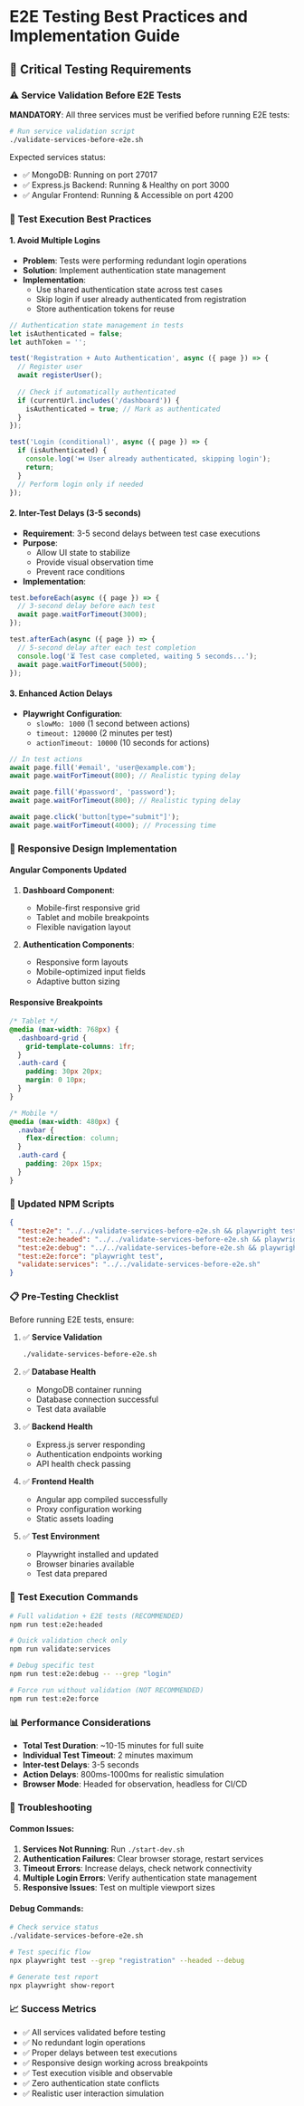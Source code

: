 # E2E Testing Best Practices and Implementation Guide

## 🚨 Critical Testing Requirements

### ⚠️ Service Validation Before E2E Tests
**MANDATORY**: All three services must be verified before running E2E tests:

```bash
# Run service validation script
./validate-services-before-e2e.sh
```

Expected services status:
- ✅ MongoDB: Running on port 27017
- ✅ Express.js Backend: Running & Healthy on port 3000  
- ✅ Angular Frontend: Running & Accessible on port 4200

### 🔄 Test Execution Best Practices

#### 1. Avoid Multiple Logins
- **Problem**: Tests were performing redundant login operations
- **Solution**: Implement authentication state management
- **Implementation**: 
  - Use shared authentication state across test cases
  - Skip login if user already authenticated from registration
  - Store authentication tokens for reuse

```typescript
// Authentication state management in tests
let isAuthenticated = false;
let authToken = '';

test('Registration + Auto Authentication', async ({ page }) => {
  // Register user
  await registerUser();
  
  // Check if automatically authenticated
  if (currentUrl.includes('/dashboard')) {
    isAuthenticated = true; // Mark as authenticated
  }
});

test('Login (conditional)', async ({ page }) => {
  if (isAuthenticated) {
    console.log('⏭️ User already authenticated, skipping login');
    return;
  }
  // Perform login only if needed
});
```

#### 2. Inter-Test Delays (3-5 seconds)
- **Requirement**: 3-5 second delays between test case executions
- **Purpose**: 
  - Allow UI state to stabilize
  - Provide visual observation time
  - Prevent race conditions
- **Implementation**:

```typescript
test.beforeEach(async ({ page }) => {
  // 3-second delay before each test
  await page.waitForTimeout(3000);
});

test.afterEach(async ({ page }) => {
  // 5-second delay after each test completion
  console.log('⏳ Test case completed, waiting 5 seconds...');
  await page.waitForTimeout(5000);
});
```

#### 3. Enhanced Action Delays
- **Playwright Configuration**: 
  - `slowMo: 1000` (1 second between actions)
  - `timeout: 120000` (2 minutes per test)
  - `actionTimeout: 10000` (10 seconds for actions)

```typescript
// In test actions
await page.fill('#email', 'user@example.com');
await page.waitForTimeout(800); // Realistic typing delay

await page.fill('#password', 'password');
await page.waitForTimeout(800); // Realistic typing delay

await page.click('button[type="submit"]');
await page.waitForTimeout(4000); // Processing time
```

### 📱 Responsive Design Implementation

#### Angular Components Updated
1. **Dashboard Component**:
   - Mobile-first responsive grid
   - Tablet and mobile breakpoints
   - Flexible navigation layout

2. **Authentication Components**:
   - Responsive form layouts
   - Mobile-optimized input fields
   - Adaptive button sizing

#### Responsive Breakpoints
```scss
/* Tablet */
@media (max-width: 768px) {
  .dashboard-grid {
    grid-template-columns: 1fr;
  }
  .auth-card {
    padding: 30px 20px;
    margin: 0 10px;
  }
}

/* Mobile */
@media (max-width: 480px) {
  .navbar {
    flex-direction: column;
  }
  .auth-card {
    padding: 20px 15px;
  }
}
```

### 🔧 Updated NPM Scripts

```json
{
  "test:e2e": "../../validate-services-before-e2e.sh && playwright test",
  "test:e2e:headed": "../../validate-services-before-e2e.sh && playwright test --headed",
  "test:e2e:debug": "../../validate-services-before-e2e.sh && playwright test --debug",
  "test:e2e:force": "playwright test",
  "validate:services": "../../validate-services-before-e2e.sh"
}
```

### 📋 Pre-Testing Checklist

Before running E2E tests, ensure:

1. ✅ **Service Validation**
   ```bash
   ./validate-services-before-e2e.sh
   ```

2. ✅ **Database Health**
   - MongoDB container running
   - Database connection successful
   - Test data available

3. ✅ **Backend Health**
   - Express.js server responding
   - Authentication endpoints working
   - API health check passing

4. ✅ **Frontend Health**
   - Angular app compiled successfully
   - Proxy configuration working
   - Static assets loading

5. ✅ **Test Environment**
   - Playwright installed and updated
   - Browser binaries available
   - Test data prepared

### 🎯 Test Execution Commands

```bash
# Full validation + E2E tests (RECOMMENDED)
npm run test:e2e:headed

# Quick validation check only
npm run validate:services

# Debug specific test
npm run test:e2e:debug -- --grep "login"

# Force run without validation (NOT RECOMMENDED)
npm run test:e2e:force
```

### 📊 Performance Considerations

- **Total Test Duration**: ~10-15 minutes for full suite
- **Individual Test Timeout**: 2 minutes maximum
- **Inter-test Delays**: 3-5 seconds
- **Action Delays**: 800ms-1000ms for realistic simulation
- **Browser Mode**: Headed for observation, headless for CI/CD

### 🐛 Troubleshooting

#### Common Issues:
1. **Services Not Running**: Run `./start-dev.sh`
2. **Authentication Failures**: Clear browser storage, restart services
3. **Timeout Errors**: Increase delays, check network connectivity
4. **Multiple Login Errors**: Verify authentication state management
5. **Responsive Issues**: Test on multiple viewport sizes

#### Debug Commands:
```bash
# Check service status
./validate-services-before-e2e.sh

# Test specific flow
npx playwright test --grep "registration" --headed --debug

# Generate test report
npx playwright show-report
```

### 📈 Success Metrics

- ✅ All services validated before testing
- ✅ No redundant login operations  
- ✅ Proper delays between test executions
- ✅ Responsive design working across breakpoints
- ✅ Test execution visible and observable
- ✅ Zero authentication state conflicts
- ✅ Realistic user interaction simulation